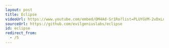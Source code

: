 ```yaml
---
layout: post
title: Eclipse
videoUrl: https://www.youtube.com/embed/OM4Ad-Sr1Ro?list=PLUYGVM-2vDxLnqGd-mG_AMGEECwHlfd5e
sourceUrl: https://github.com/evilgeniuslabs/eclipse
id: eclipse
redirect_from:
  - /5
---
```

